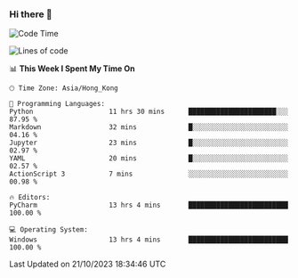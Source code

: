 ### Hi there 👋

<!--
**RoiexLee/RoiexLee** is a ✨ _special_ ✨ repository because its `README.md` (this file) appears on your GitHub profile.

Here are some ideas to get you started:

- 🔭 I’m currently working on ...
- 🌱 I’m currently learning ...
- 👯 I’m looking to collaborate on ...
- 🤔 I’m looking for help with ...
- 💬 Ask me about ...
- 📫 How to reach me: ...
- 😄 Pronouns: ...
- ⚡ Fun fact: ...
-->

<!--START_SECTION:waka-->
![Code Time](http://img.shields.io/badge/Code%20Time-372%20hrs%2039%20mins-blue)

![Lines of code](https://img.shields.io/badge/From%20Hello%20World%20I%27ve%20Written-37.4%20thousand%20lines%20of%20code-blue)

📊 **This Week I Spent My Time On** 

```text
🕑︎ Time Zone: Asia/Hong_Kong

💬 Programming Languages: 
Python                   11 hrs 30 mins      ██████████████████████░░░   87.95 % 
Markdown                 32 mins             █░░░░░░░░░░░░░░░░░░░░░░░░   04.16 % 
Jupyter                  23 mins             █░░░░░░░░░░░░░░░░░░░░░░░░   02.97 % 
YAML                     20 mins             █░░░░░░░░░░░░░░░░░░░░░░░░   02.57 % 
ActionScript 3           7 mins              ░░░░░░░░░░░░░░░░░░░░░░░░░   00.98 % 

🔥 Editors: 
PyCharm                  13 hrs 4 mins       █████████████████████████   100.00 % 

💻 Operating System: 
Windows                  13 hrs 4 mins       █████████████████████████   100.00 % 
```


 Last Updated on 21/10/2023 18:34:46 UTC
<!--END_SECTION:waka-->
